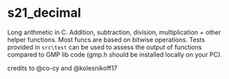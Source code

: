 # s21_decimal 

Long arithmetic in C. Addition, subtraction, division, multiplication + other helper functions. Most funcs are based on bitwise operations.
Tests provided in `src\test` can be used to assess the output of functions compared to GMP lib code (gmp.h should be installed locally on your PC).

credits to @co-cy and @kolesnikoff17
